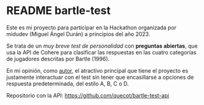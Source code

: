# README bartle-test
Este es mi proyecto para participar en la Hackathon organizada por midudev (Miguel Ángel Durán) a principios del año 2023.

Se trata de un *muy breve test de personalidad* con **preguntas abiertas**, que usa la API de Cohere para clasificar las respuestas en las cuatro categorías de jugadores descritas por Bartle (1996).

En mi opinión, como [autor](https://www.github.com/quecot), el atractivo principal que tiene el proyecto es justamente interactuar con el test sin tener que encasillarse a opciones de respuesta predeterminada, del estilo A, B, C o D.

Repositorio con la API:
https://github.com/quecot/bartle-test-api
